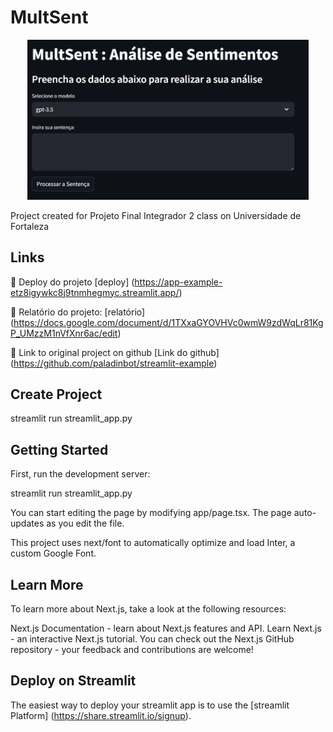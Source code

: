 # MultSent
<p align="center">
<a href=""><img src="imgs/tela2.png" alt="MultSent" width="450px"></a>
</p>
Project created for Projeto Final Integrador 2 class on Universidade de Fortaleza

## Links
🔗 Deploy do projeto [deploy] (https://app-example-etz8igywkc8j9tnmhegmyc.streamlit.app/)

🔗 Relatório do projeto: [relatório] (https://docs.google.com/document/d/1TXxaGYOVHVc0wmW9zdWqLr81KgP_UMzzM1nVfXnr6ac/edit)

🔗 Link to original project on github [Link do github] (https://github.com/paladinbot/streamlit-example)

## Create Project
streamlit run streamlit_app.py

## Getting Started
First, run the development server:

streamlit run streamlit_app.py

You can start editing the page by modifying app/page.tsx. The page auto-updates as you edit the file.

This project uses next/font to automatically optimize and load Inter, a custom Google Font.

## Learn More
To learn more about Next.js, take a look at the following resources:

Next.js Documentation - learn about Next.js features and API.
Learn Next.js - an interactive Next.js tutorial.
You can check out the Next.js GitHub repository - your feedback and contributions are welcome!

## Deploy on Streamlit
The easiest way to deploy your streamlit app is to use the [streamlit Platform] (https://share.streamlit.io/signup).
